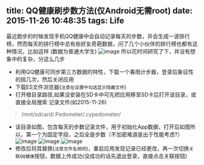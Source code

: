 title: QQ健康刷步数方法(仅Android无需root)
date: 2015-11-26 10:48:35
tags: Life
---

最近跑步的时候发现手机QQ健康中会自动记录每天的步数，并会生成一波排行榜，然而每天的排行榜中总有些好友奇葩数据，问了几个小伙伴的排行榜也都有这种情况，比如这样<!--more-->
(数据为普通大学生)
![image](/images/run2.png)
所以花时间研究了下，并没有想象中的复杂，分这么几步
* 利用QQ健康可同步第三方数据的特性，下载一个春雨计步器，登录后象征性的摇几次，然后关闭应用
* 下载ES文件浏览器(`注意在设置中勾选显示隐藏文件`)
* 打开根目录路径,如果没安装在SD卡中可先把应用移至SD卡后打开该目录，或直接全局搜索  记录文件(如2015-11-26)
> /mnt/sdcard/.Pedometer/.cypedometer/

* 该目录如图，包含每天的步数记录文件，用于初始化App数据，打开后如图所以，第一个为固定字段，之后全是步数（不加密难道是出于性能考虑?）
![image](/images/run3.png)
![image](/images/run4.png)
![image](/images/run5.png)
* 修改后将其替换(`注意文件名相同`)，重启应用发现记录已经更改，再一次切换`关联QQ健康`按钮，数据上传成功(没成功的话先退出登录，直接点击关联按钮)
